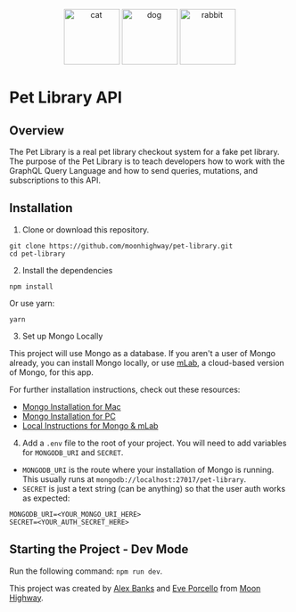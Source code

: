 <p align="center">
<img src="https://i.imgur.com/RJzoZMg.png" width="100" alt="cat"/>
<img src="https://i.imgur.com/68QPxcs.png" width="100" alt="dog"/>
<img src="https://i.imgur.com/GhRyeU5.png" width="100" alt="rabbit"/>
</p>

# Pet Library API

## Overview

The Pet Library is a real pet library checkout system for a fake pet library. The purpose of the Pet Library is to teach developers how to work with the GraphQL Query Language and how to send queries, mutations, and subscriptions to this API.

## Installation

1. Clone or download this repository.

```
git clone https://github.com/moonhighway/pet-library.git
cd pet-library
```

2. Install the dependencies

```
npm install
```

Or use yarn:

```
yarn
```

3. Set up Mongo Locally

This project will use Mongo as a database. If you aren't a user of Mongo already, you can install Mongo locally, or use [mLab](https://mlab.com), a cloud-based version of Mongo, for this app.

For further installation instructions, check out these resources:

- [Mongo Installation for Mac](https://docs.mongodb.com/manual/tutorial/install-mongodb-on-os-x/)
- [Mongo Installation for PC](https://docs.mongodb.com/manual/tutorial/install-mongodb-on-windows/)
- [Local Instructions for Mongo & mLab](https://gist.github.com/eveporcello/e80a90f39de3b63a9c20136536f477df)

4. Add a `.env` file to the root of your project. You will need to add variables for `MONGODB_URI` and `SECRET`.

- `MONGODB_URI` is the route where your installation of Mongo is running. This usually runs at `mongodb://localhost:27017/pet-library`.
- `SECRET` is just a text string (can be anything) so that the user auth works as expected:

```
MONGODB_URI=<YOUR_MONGO_URI_HERE>
SECRET=<YOUR_AUTH_SECRET_HERE>
```

## Starting the Project - Dev Mode

Run the following command: `npm run dev`.

This project was created by [Alex Banks](http://twitter.com/moontahoe) and
[Eve Porcello](http://twitter.com/eveporcello) from
[Moon Highway](https://www.moonhighway.com).
